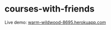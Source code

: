 courses-with-friends
====================
Live demo: [warm-wildwood-8695.herokuapp.com](warm-wildwood-8695.herokuapp.com)
